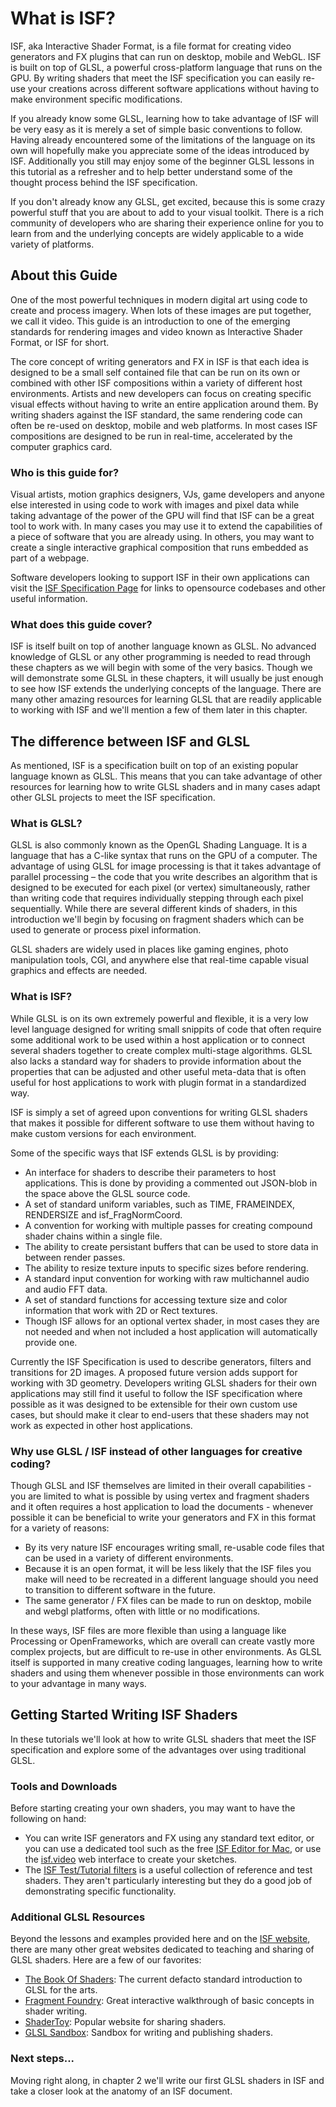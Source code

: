 # What is ISF?

ISF, aka Interactive Shader Format, is a file format for creating video generators and FX plugins that can run on desktop, mobile and WebGL.  ISF is built on top of GLSL, a powerful cross-platform language that runs on the GPU.  By writing shaders that meet the ISF specification you can easily re-use your creations across different software applications without having to make environment specific modifications.

If you already know some GLSL, learning how to take advantage of ISF will be very easy as it is merely a set of simple basic conventions to follow.  Having already encountered some of the limitations of the language on its own will hopefully make you appreciate some of the ideas introduced by ISF.  Additionally you still may enjoy some of the beginner GLSL lessons in this tutorial as a refresher and to help better understand some of the thought process behind the ISF specification.

If you don't already know any GLSL, get excited, because this is some crazy powerful stuff that you are about to add to your visual toolkit.  There is a rich community of developers who are sharing their experience online for you to learn from and the underlying concepts are widely applicable to a wide variety of platforms.

## About this Guide

One of the most powerful techniques in modern digital art using code to create and process imagery.  When lots of these images are put together, we call it video.  This guide is an introduction to one of the emerging standards for rendering images and video known as Interactive Shader Format, or ISF for short.

The core concept of writing generators and FX in ISF is that each idea is designed to be a small self contained file that can be run on its own or combined with other ISF compositions within a variety of different host environments.  Artists and new developers can focus on creating specific visual effects without having to write an entire application around them.  By writing shaders against the ISF standard, the same rendering code can often be re-used on desktop, mobile and web platforms.  In most cases ISF compositions are designed to be run in real-time, accelerated by the computer graphics card.

### Who is this guide for?

Visual artists, motion graphics designers, VJs, game developers and anyone else interested in using code to work with images and pixel data while taking advantage of the power of the GPU will find that ISF can be a great tool to work with.  In many cases you may use it to extend the capabilities of a piece of software that you are already using.  In others, you may want to create a single interactive graphical composition that runs embedded as part of a webpage.

Software developers looking to support ISF in their own applications can visit the [ISF Specification Page](https://github.com/mrRay/ISF_Spec/) for links to opensource codebases and other useful information.

### What does this guide cover?

ISF is itself built on top of another language known as GLSL.  No advanced knowledge of GLSL or any other programming is needed to read through these chapters as we will begin with some of the very basics.  Though we will demonstrate some GLSL in these chapters, it will usually be just enough to see how ISF extends the underlying concepts of the language.  There are many other amazing resources for learning GLSL that are readily applicable to working with ISF and we'll mention a few of them later in this chapter.

## The difference between ISF and GLSL

As mentioned, ISF is a specification built on top of an existing popular language known as GLSL.  This means that you can take advantage of other resources for learning how to write GLSL shaders and in many cases adapt other GLSL projects to meet the ISF specification.

### What is GLSL?

GLSL is also commonly known as the OpenGL Shading Language.  It is a language that has a C-like syntax that runs on the GPU of a computer.  The advantage of using GLSL for image processing is that it takes advantage of parallel processing – the code that you write describes an algorithm that is designed to be executed for each pixel (or vertex) simultaneously, rather than writing code that requires individually stepping through each pixel sequentially.  While there are several different kinds of shaders, in this introduction we'll begin by focusing on fragment shaders which can be used to generate or process pixel information.

GLSL shaders are widely used in places like gaming engines, photo manipulation tools, CGI, and anywhere else that real-time capable visual graphics and effects are needed.

### What is ISF?

While GLSL is on its own extremely powerful and flexible, it is a very low level language designed for writing small snippits of code that often require some additional work to be used within a host application or to connect several shaders together to create complex multi-stage algorithms.  GLSL also lacks a standard way for shaders to provide information about the properties that can be adjusted and other useful meta-data that is often useful for host applications to work with plugin format in a standardized way.

ISF is simply a set of agreed upon conventions for writing GLSL shaders that makes it possible for different software to use them without having to make custom versions for each environment.

Some of the specific ways that ISF extends GLSL is by providing:
- An interface for shaders to describe their parameters to host applications.  This is done by providing a commented out JSON-blob in the space above the GLSL source code.
- A set of standard uniform variables, such as TIME, FRAMEINDEX, RENDERSIZE and isf_FragNormCoord.
- A convention for working with multiple passes for creating compound shader chains within a single file.
- The ability to create persistant buffers that can be used to store data in between render passes.
- The ability to resize texture inputs to specific sizes before rendering.
- A standard input convention for working with raw multichannel audio and audio FFT data.
- A set of standard functions for accessing texture size and color information that work with 2D or Rect textures.
- Though ISF allows for an optional vertex shader, in most cases they are not needed and when not included a host application will automatically provide one.

Currently the ISF Specification is used to describe generators, filters and transitions for 2D images. A proposed future version adds support for working with 3D geometry.  Developers writing GLSL shaders for their own applications may still find it useful to follow the ISF specification where possible as it was designed to be extensible for their own custom use cases, but should make it clear to end-users that these shaders may not work as expected in other host applications.

### Why use GLSL / ISF instead of other languages for creative coding?

Though GLSL and ISF themselves are limited in their overall capabilities - you are limited to what is possible by using vertex and fragment shaders and it often requires a host application to load the documents - whenever possible it can be beneficial to write your generators and FX in this format for a variety of reasons:
- By its very nature ISF encourages writing small, re-usable code files that can be used in a variety of different environments.
- Because it is an open format, it will be less likely that the ISF files you make will need to be recreated in a different language should you need to transition to different software in the future.
- The same generator / FX files can be made to run on desktop, mobile and webgl platforms, often with little or no modifications.

In these ways, ISF files are more flexible than using a language like Processing or OpenFrameworks, which are overall can create vastly more complex projects, but are difficult to re-use in other environments.  As GLSL itself is supported in many creative coding languages, learning how to write shaders and using them whenever possible in those environments can work to your advantage in many ways.

## Getting Started Writing ISF Shaders

In these tutorials we'll look at how to write GLSL shaders that meet the ISF specification and explore some of the advantages over using traditional GLSL.

### Tools and Downloads

Before starting creating your own shaders, you may want to have the following on hand:
- You can write ISF generators and FX using any standard text editor, or you can use a dedicated tool such as the free [ISF Editor for Mac](http://www.vidvox.net/rays_oddsnends/ISF%20Editor_2.9.3.zip), or use the [isf.video](http://interactiveshaderformat.com) web interface to create your sketches.
- The [ISF Test/Tutorial filters](http://vidvox.net/rays_oddsnends/ISF%20tests+tutorials.zip) is a useful collection of reference and test shaders.  They aren't particularly interesting but they do a good job of demonstrating specific functionality.

### Additional GLSL Resources

Beyond the lessons and examples provided here and on the [ISF website](http://interactiveshaderformat.com), there are many other great websites dedicated to teaching and sharing of GLSL shaders.  Here are a few of our favorites:

- [The Book Of Shaders](https://thebookofshaders.com/): The current defacto standard introduction to GLSL for the arts.
- [Fragment Foundry](http://hughsk.io/fragment-foundry/chapters/01-hello-world.html): Great interactive walkthrough of basic concepts in shader writing.
- [ShaderToy](http://shadertoy.com): Popular website for sharing shaders.
- [GLSL Sandbox](http://glslsandbox.com/): Sandbox for writing and publishing shaders.

### Next steps...

Moving right along, in chapter 2 we'll write our first GLSL shaders in ISF and take a closer look at the anatomy of an ISF document.
